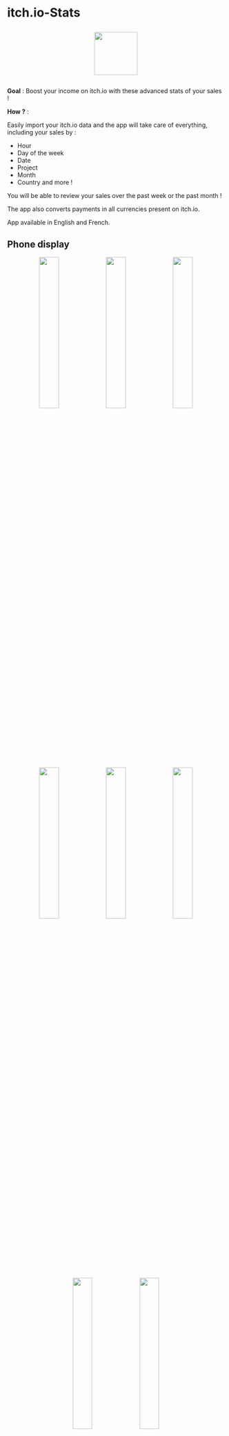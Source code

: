 # itch.io-Stats <p align="middle"> <img src="https://user-images.githubusercontent.com/54888583/116979671-94357c00-acc5-11eb-959e-8b9196e3aff6.png" width="100" height="100"> </p>


**Goal** : Boost your income on itch.io with these advanced stats of your sales !

**How ?** : 

Easily import your itch.io data and the app will take care of everything, including your sales by : 

- Hour
- Day of the week
- Date
- Project 
- Month
- Country and more !

You will be able to review your sales over the past week or the past month !

The app also converts payments in all currencies present on itch.io.

App available in English and French.


## Phone display
<p align="middle">
     <img src="https://user-images.githubusercontent.com/54888583/116978386-eecdd880-acc3-11eb-89b1-767069ec3ea8.jpg" width="30%" height="30%"> <img src="https://user-images.githubusercontent.com/54888583/116978444-04430280-acc4-11eb-824f-bedcc7e9f2bd.jpg" width="30%"   height="30%"> <img src="https://user-images.githubusercontent.com/54888583/116978449-060cc600-acc4-11eb-91c8-8dfc0a5c086e.jpg" width="30%"   height="30%">
</p>

<p align="middle">
     <img src="https://user-images.githubusercontent.com/54888583/116978460-086f2000-acc4-11eb-9648-4b6cc7720d4c.jpg" width="30%" height="30%"> <img src="https://user-images.githubusercontent.com/54888583/116978465-0a38e380-acc4-11eb-8df8-791c7c335f2e.jpg" width="30%"   height="30%"> <img src="https://user-images.githubusercontent.com/54888583/116978472-0c02a700-acc4-11eb-964b-e95da00c2a5c.jpg" width="30%"   height="30%">
</p>

<p align="middle">
     <img src="https://user-images.githubusercontent.com/54888583/116978478-0dcc6a80-acc4-11eb-8aba-b98199754fb0.jpg" width="30%" height="30%"> <img src="https://user-images.githubusercontent.com/54888583/116978481-0efd9780-acc4-11eb-8a41-c4d7b32738a4.jpg" width="30%"     height="30%">
                                                                                                                       
## Setup the project in Android studio
1. Download the project code, preferably using `git clone https://github.com/CharlotteJu/itch.io-Stats.git`.
2. In Android Studio, select *File* | *Open...*
3. Select the project
     
     
## Compile and execute the project in Android studio
1. In Android Studio, select *Run* | *Run...*
2. Choose `app` in *Run dialog*
3. Select a device (*Available Virtual Devices* or *Connected Devices*)
4. Select `OK` in *Select Deployment Target dialog*


## Librairies
* [Charts]
  * [MPAndroidChart]
          - https://github.com/PhilJay/MPAndroidChart
  * [AnyChartAndroid]
          - https://github.com/AnyChart/AnyChart-Android
  
* [Android]
  * [Room]
  * [LifeCycle]
  * [Coroutines]
    
* [Other]
  * [Fuel]
          - https://github.com/kittinunf/fuel
  
  
  
  ## [Available on App Store](https://play.google.com/store/apps/details?id=com.charlotte.judon.gifstats)
